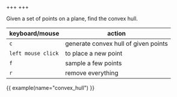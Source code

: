 +++
+++

Given a set of points on a plane, find the convex hull.

| keyboard/mouse | action |
| --- | --- |
| `c` | generate convex hull of given points |
| `left mouse click` | to place a new point |
| `f` | sample a few points |
| `r` | remove everything |

{{ example(name="convex_hull") }}
